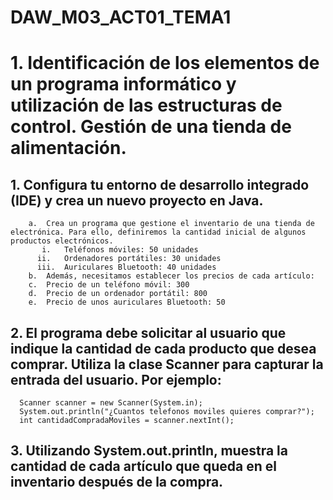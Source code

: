 # DAW_M03_ACT01_TEMA1
# 1.	Identificación de los elementos de un programa informático y utilización de las estructuras de control. Gestión de una tienda de alimentación.
  ## 1.	Configura tu entorno de desarrollo integrado (IDE) y crea un nuevo proyecto en Java.
        a.	Crea un programa que gestione el inventario de una tienda de electrónica. Para ello, definiremos la cantidad inicial de algunos productos electrónicos.
           i.	Teléfonos móviles: 50 unidades
          ii.	Ordenadores portátiles: 30 unidades
          iii.	Auriculares Bluetooth: 40 unidades
        b.	Además, necesitamos establecer los precios de cada artículo:
        c.	Precio de un teléfono móvil: 300
        d.	Precio de un ordenador portátil: 800
        e.	Precio de unos auriculares Bluetooth: 50
  ## 2.	El programa debe solicitar al usuario que indique la cantidad de cada producto que desea comprar. Utiliza la clase Scanner para capturar la entrada del usuario. Por ejemplo:
      Scanner scanner = new Scanner(System.in);
      System.out.println("¿Cuantos telefonos moviles quieres comprar?");
      int cantidadCompradaMoviles = scanner.nextInt();
 ## 3.	Utilizando System.out.println, muestra la cantidad de cada artículo que queda en el inventario después de la compra.

